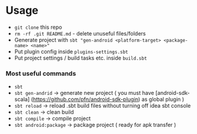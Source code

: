 # Usage
* `git clone` this repo
* `rm -rf .git README.md` - delete unuseful files/folders
* Generate project with `sbt "gen-android <platform-target> <package-name> <name>"`
* Put plugin config inside `plugins-settings.sbt`
* Put project settings / build tasks etc. inside `build.sbt`

### Most useful commands

* `sbt` 
* `sbt gen-andrid` -> generate new project ( you must have [android-sdk-scala] (https://github.com/pfn/android-sdk-plugin) as global plugin )
* `sbt reload` -> reload .sbt build files without turning off idea sbt console 
* `sbt clean` -> clean build
* `sbt compile` -> compile project
* `sbt android:package` -> package project ( ready for apk transfer )

